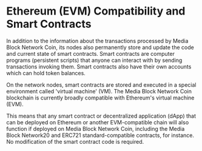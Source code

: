 # Ethereum (EVM) Compatibility and Smart Contracts

In addition to the information about the transactions processed by Media Block Network Coin, its nodes also permanently store and update the code and current state of smart contracts. Smart contracts are computer programs (persistent scripts) that anyone can interact with by sending transactions invoking them. Smart contracts also have their own accounts which can hold token balances.  

On the network nodes, smart contracts are stored and executed in a special environment called 'virtual machine' (VM). The Media Block Network Coin blockchain is currently broadly compatible with Ethereum's virtual machine (EVM). 

This means that any smart contract or decentralized application (dApp) that can be deployed on Ethereum or another EVM-compatible chain will also function if deployed on Media Block Network Coin, including the Media Block Network20 and ERC721 standard-compatible contracts, for instance. No modification of the smart contract code is required. 
